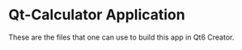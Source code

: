 # Qt-Calculator Application 
These are the files that one can use to build this app in Qt6 Creator.
